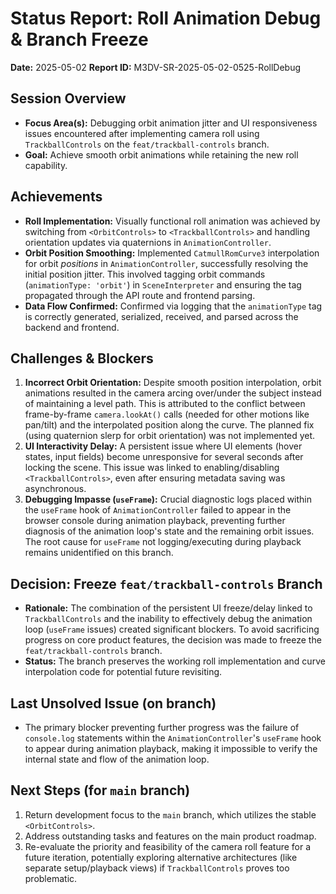 # Status Report: Roll Animation Debug & Branch Freeze

**Date:** 2025-05-02
**Report ID:** M3DV-SR-2025-05-02-0525-RollDebug

## Session Overview
- **Focus Area(s):** Debugging orbit animation jitter and UI responsiveness issues encountered after implementing camera roll using `TrackballControls` on the `feat/trackball-controls` branch.
- **Goal:** Achieve smooth orbit animations while retaining the new roll capability.

## Achievements
- **Roll Implementation:** Visually functional roll animation was achieved by switching from `<OrbitControls>` to `<TrackballControls>` and handling orientation updates via quaternions in `AnimationController`.
- **Orbit Position Smoothing:** Implemented `CatmullRomCurve3` interpolation for orbit *positions* in `AnimationController`, successfully resolving the initial position jitter. This involved tagging orbit commands (`animationType: 'orbit'`) in `SceneInterpreter` and ensuring the tag propagated through the API route and frontend parsing.
- **Data Flow Confirmed:** Confirmed via logging that the `animationType` tag is correctly generated, serialized, received, and parsed across the backend and frontend.

## Challenges & Blockers
1.  **Incorrect Orbit Orientation:** Despite smooth position interpolation, orbit animations resulted in the camera arcing over/under the subject instead of maintaining a level path. This is attributed to the conflict between frame-by-frame `camera.lookAt()` calls (needed for other motions like pan/tilt) and the interpolated position along the curve. The planned fix (using quaternion slerp for orbit orientation) was not implemented yet.
2.  **UI Interactivity Delay:** A persistent issue where UI elements (hover states, input fields) become unresponsive for several seconds after locking the scene. This issue was linked to enabling/disabling `<TrackballControls>`, even after ensuring metadata saving was asynchronous.
3.  **Debugging Impasse (`useFrame`):** Crucial diagnostic logs placed within the `useFrame` hook of `AnimationController` failed to appear in the browser console during animation playback, preventing further diagnosis of the animation loop's state and the remaining orbit issues. The root cause for `useFrame` not logging/executing during playback remains unidentified on this branch.

## Decision: Freeze `feat/trackball-controls` Branch
- **Rationale:** The combination of the persistent UI freeze/delay linked to `TrackballControls` and the inability to effectively debug the animation loop (`useFrame` issues) created significant blockers. To avoid sacrificing progress on core product features, the decision was made to freeze the `feat/trackball-controls` branch.
- **Status:** The branch preserves the working roll implementation and curve interpolation code for potential future revisiting.

## Last Unsolved Issue (on branch)
- The primary blocker preventing further progress was the failure of `console.log` statements within the `AnimationController`'s `useFrame` hook to appear during animation playback, making it impossible to verify the internal state and flow of the animation loop.

## Next Steps (for `main` branch)
1.  Return development focus to the `main` branch, which utilizes the stable `<OrbitControls>`.
2.  Address outstanding tasks and features on the main product roadmap.
3.  Re-evaluate the priority and feasibility of the camera roll feature for a future iteration, potentially exploring alternative architectures (like separate setup/playback views) if `TrackballControls` proves too problematic. 